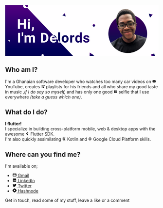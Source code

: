 <img src="https://github.com/thearthurdev/thearthurdev/blob/master/assets/github_banner.png" width= "980">

## Who am I?
I'm a Ghanaian software developer who watches too many car videos on <img src="https://github.com/thearthurdev/thearthurdev/blob/master/assets/youtube.png" width= "12"> YouTube, creates <img src="https://github.com/thearthurdev/thearthurdev/blob/master/assets/playlist.png" width= "12"> playlists for his friends and all who share my good taste in music *,if I do say so myself,* and has only one good <img src="https://github.com/thearthurdev/thearthurdev/blob/master/assets/camera.png" width= "12"> selfie that I use everywhere *(take a guess which one)*.

## What do I do?
**I flutter!**<br>
I specialize in building cross-platform mobile, web & desktop apps with the awesome <img src="https://github.com/thearthurdev/thearthurdev/blob/master/assets/flutter.png" width= "12"> Flutter SDK.<br>
I'm also quickly assimilating <img src="https://github.com/thearthurdev/thearthurdev/blob/master/assets/kotlin.png" width= "12"> Kotlin and <img src="https://github.com/thearthurdev/thearthurdev/blob/master/assets/gcp.png" width= "12"> Google Cloud Platform skills.

## Where can you find me?
I'm available on;
- <a href="mailto:arthurdelords@gmail.com" target="_blank"><img src="https://github.com/thearthurdev/thearthurdev/blob/master/assets/gmail.png" width= "14"> Gmail</a>
- [<img src="https://github.com/thearthurdev/thearthurdev/blob/master/assets/linkedin.png" width= "14"> LinkedIn](https://www.linkedin.com/in/arthurdelords/)
- [<img src="https://github.com/thearthurdev/thearthurdev/blob/master/assets/twitter.png" width= "14"> Twitter](https://twitter.com/_DeeArthur)
- [<img src="https://github.com/thearthurdev/thearthurdev/blob/master/assets/hashnode.png" width= "14"> Hashnode](https://arthur.hashnode.dev/)

Get in touch, read some of my stuff, leave a like or a comment


<!--
**thearthurdev/thearthurdev** is a ✨ _special_ ✨ repository because its `README.md` (this file) appears on your GitHub profile.

Here are some ideas to get you started:

- 🔭 I’m currently working on ...
- 🌱 I’m currently learning ...
- 👯 I’m looking to collaborate on ...
- 🤔 I’m looking for help with ...
- 💬 Ask me about ...
- 📫 How to reach me: ...
- 😄 Pronouns: ...
- ⚡ Fun fact: ...
-->
